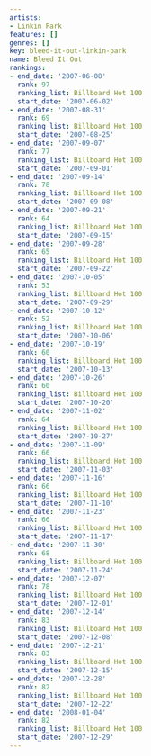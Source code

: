 ```yaml
---
artists:
- Linkin Park
features: []
genres: []
key: bleed-it-out-linkin-park
name: Bleed It Out
rankings:
- end_date: '2007-06-08'
  rank: 97
  ranking_list: Billboard Hot 100
  start_date: '2007-06-02'
- end_date: '2007-08-31'
  rank: 69
  ranking_list: Billboard Hot 100
  start_date: '2007-08-25'
- end_date: '2007-09-07'
  rank: 77
  ranking_list: Billboard Hot 100
  start_date: '2007-09-01'
- end_date: '2007-09-14'
  rank: 78
  ranking_list: Billboard Hot 100
  start_date: '2007-09-08'
- end_date: '2007-09-21'
  rank: 64
  ranking_list: Billboard Hot 100
  start_date: '2007-09-15'
- end_date: '2007-09-28'
  rank: 65
  ranking_list: Billboard Hot 100
  start_date: '2007-09-22'
- end_date: '2007-10-05'
  rank: 53
  ranking_list: Billboard Hot 100
  start_date: '2007-09-29'
- end_date: '2007-10-12'
  rank: 52
  ranking_list: Billboard Hot 100
  start_date: '2007-10-06'
- end_date: '2007-10-19'
  rank: 60
  ranking_list: Billboard Hot 100
  start_date: '2007-10-13'
- end_date: '2007-10-26'
  rank: 60
  ranking_list: Billboard Hot 100
  start_date: '2007-10-20'
- end_date: '2007-11-02'
  rank: 64
  ranking_list: Billboard Hot 100
  start_date: '2007-10-27'
- end_date: '2007-11-09'
  rank: 66
  ranking_list: Billboard Hot 100
  start_date: '2007-11-03'
- end_date: '2007-11-16'
  rank: 66
  ranking_list: Billboard Hot 100
  start_date: '2007-11-10'
- end_date: '2007-11-23'
  rank: 66
  ranking_list: Billboard Hot 100
  start_date: '2007-11-17'
- end_date: '2007-11-30'
  rank: 68
  ranking_list: Billboard Hot 100
  start_date: '2007-11-24'
- end_date: '2007-12-07'
  rank: 78
  ranking_list: Billboard Hot 100
  start_date: '2007-12-01'
- end_date: '2007-12-14'
  rank: 83
  ranking_list: Billboard Hot 100
  start_date: '2007-12-08'
- end_date: '2007-12-21'
  rank: 83
  ranking_list: Billboard Hot 100
  start_date: '2007-12-15'
- end_date: '2007-12-28'
  rank: 82
  ranking_list: Billboard Hot 100
  start_date: '2007-12-22'
- end_date: '2008-01-04'
  rank: 82
  ranking_list: Billboard Hot 100
  start_date: '2007-12-29'
---
```


